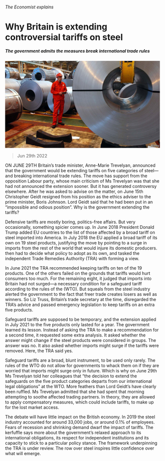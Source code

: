###### The Economist explains

# Why Britain is extending controversial tariffs on steel 

##### The government admits the measures break international trade rules 

![image](images/20220702_BLP509.jpg) 

> Jun 29th 2022 

ON JUNE 29TH Britain’s trade minister, Anne-Marie Trevelyan, announced that the government would be extending tariffs on five categories of steel—and breaking international trade rules. The move has support from the opposition Labour party, whose main criticism of Ms Trevelyan was that she had not announced the extension sooner. But it has generated controversy elsewhere. After he was asked to advise on the matter, on June 15th Christopher Geidt resigned from his position as the ethics adviser to the prime minister, Boris Johnson. Lord Geidt said that he had been put in an “impossible and odious position”. Why is the government extending the tariffs? 

Defensive tariffs are mostly boring, politics-free affairs. But very occasionally, something spicier comes up. In June 2018 President Donald Trump added EU countries to the list of those affected by a broad tariff on steel imported into America. In July 2018 the EU applied a broad tariff of its own on 19 steel products, justifying the move by pointing to a surge in imports from the rest of the world that would injure its domestic producers.  then had to decide what policy to adopt as its own, and tasked the independent Trade Remedies Authority (TRA) with forming a view.

In June 2021 the TRA recommended keeping tariffs on ten of the 19 products. One of the others failed on the grounds that tariffs would hurt consumers too much. For the remaining eight, it judged that imports into Britain had not surged—a necessary condition for a safeguard tariff according to the rules of the  (WTO). But squeals from the steel industry alerted the government to the fact that freer trade creates losers as well as winners. So Liz Truss, Britain’s trade secretary at the time, disregarded the TRA’s advice and passed emergency legislation to keep tariffs on an extra five products.

Safeguard tariffs are supposed to be temporary, and the extension applied in July 2021 to the five products only lasted for a year. The government learned its lesson. Instead of asking the TRA to make a recommendation for a second time, it requested some extra analysis. It asked whether the answer might change if the steel products were considered in groups. The answer was no. It also asked whether imports might surge if the tariffs were removed. Here, the TRA said yes.

Safeguard tariffs are a broad, blunt instrument, to be used only rarely. The rules of the WTO do not allow for governments to whack them on if they are worried that imports might surge only in future. Which is why on June 29th Ms Trevelyan told her colleagues that “the decision to extend the safeguards on the five product categories departs from our international legal obligations” at the WTO. More feathers than Lord Geidt’s have clearly been ruffled. Ms Trevelyan admitted that she had spent that morning attempting to soothe affected trading partners. In theory, they are allowed to apply compensatory measures, which could include tariffs, to make up for the lost market access. 

The debate will have little impact on the British economy. In 2019 the steel industry accounted for around 33,000 jobs, or around 0.1% of employees. Fears of recession and shrinking demand dwarf the impact of tariffs. The kerfuffle says more about the government’s relaxed approach to its international obligations, its respect for independent institutions and its capacity to stick to a particular policy stance. The framework underpinning the TRA is under review. The row over steel inspires little confidence over what will emerge.





